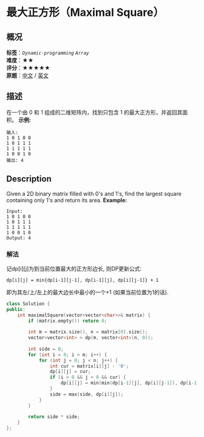 # 最大正方形（Maximal Square）
## 概况
**标签**：*`Dynamic-programming`*  *`Array`*<br>
**难度**：★★<br>
**评分**：★★★★★<br>
**原题**：[中文](https://leetcode-cn.com/problems/maximal-square) / [英文](https://leetcode.com/problems/maximal-square)
## 描述
在一个由 0 和 1 组成的二维矩阵内，找到只包含 1 的最大正方形，并返回其面积。
**示例:**
```
输入: 
1 0 1 0 0
1 0 1 1 1
1 1 1 1 1
1 0 0 1 0
输出: 4
```
## Description
Given a 2D binary matrix filled with 0&#39;s and 1&#39;s, find the largest square containing only 1&#39;s and return its area.
**Example:**
```
Input: 
1 0 1 0 0
1 0 1 1 1
1 1 1 1 1
1 0 0 1 0
Output: 4
```
### 解法
记dp[i][j]为到当前位置最大的正方形边长, 则DP更新公式:
    
    dp[i][j] = min{dp[i-1][j-1], dp[i-1][j], dp[i][j-1]} + 1
    
即为其左/上/左上的最大边长中最小的一个+1 (如果当前位置为1的话).
```c++
class Solution {
public:
    int maximalSquare(vector<vector<char>>& matrix) {
        if (matrix.empty()) return 0;
        
        int m = matrix.size(), n = matrix[0].size();
        vector<vector<int> > dp(m, vector<int>(n, 0));
        
        int side = 0;
        for (int i = 0; i < m; i++) {
            for (int j = 0; j < n; j++) {
                int cur = matrix[i][j] - '0';
                dp[i][j] = cur;
                if (i > 0 && j > 0 && cur) {
                    dp[i][j] = min(min(dp[i-1][j], dp[i][j-1]), dp[i-1][j-1]) + 1;
                }
                side = max(side, dp[i][j]);
            }
        }
        
        return side * side;
    }
};
```